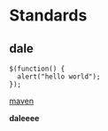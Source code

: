 # Standards
## dale

```
$(function() {
  alert("hello world");
});
```
[maven](tools/maven.md)

**daleeee**
